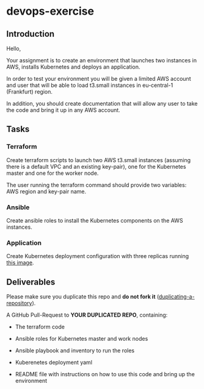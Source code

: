 # devops-exercise

## Introduction

Hello, 

Your assignment is to create an environment that launches two instances in AWS, installs Kubernetes and deploys an application.

In order to test your environment you will be given a limited AWS account and user that will be able to load t3.small instances in eu-central-1 (Frankfurt) region.

In addition, you should create documentation that will allow any user to take the code and bring it up in any AWS account.

## Tasks

### Terraform
Create terraform scripts to launch two AWS t3.small instances (assuming there is a default VPC and an existing key-pair), one for the Kubernetes master and one for the worker node.

The user running the terraform command should provide two variables: AWS region and key-pair name.

### Ansible
Create ansible roles to install the Kubernetes components on the AWS instances.

### Application
Create Kubernetes deployment configuration with three replicas running [this image](https://hub.docker.com/r/gairadzi/webserver).

## Deliverables
Please make sure you duplicate this repo and **do not fork it** ([duplicating-a-repository](https://docs.github.com/en/github/creating-cloning-and-archiving-repositories/creating-a-repository-on-github/duplicating-a-repository)).

A GitHub Pull-Request to **YOUR DUPLICATED REPO**, containing:


* The terraform code

* Ansible roles for Kubernetes master and work nodes

* Ansible playbook and inventory to run the roles

* Kuberenetes deployment yaml

* README file with instructions on how to use this code and bring up the environment


